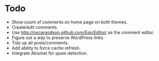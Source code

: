 Todo
====

 - Show count of comments on home page on both themes.
 - Create/edit comments.
 - Use http://oscargodson.github.com/EpicEditor/ as the comment editor.
 - Figure out a way to preserve WordPress links.
 - Tidy up all posts/comments.
 - Add ability to force cache refresh.
 - Integrate Akismet for spam detection.
